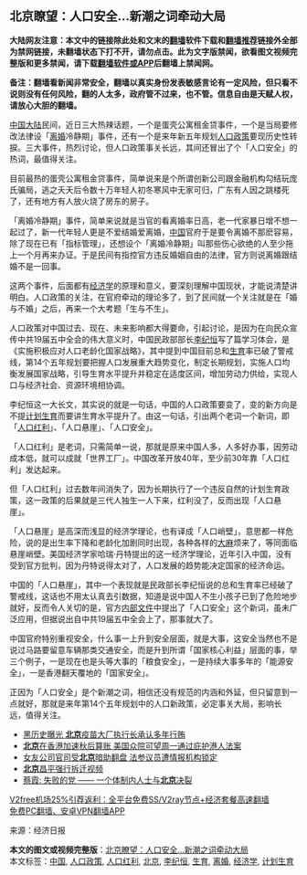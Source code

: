  <h2>北京瞭望：人口安全…新潮之词牵动大局</h2> <p class="notice"><b>大陆网友注意：本文中的链接除此处和文末的<a href="https://github.com/bannedbook/fanqiang" >翻墙</a>软件下载和<a href="https://github.com/killgcd/justmysocks/blob/master/README.md">翻墙推荐</a>链接外全部为禁网链接，未翻墙状态下打不开，请勿点击。此为文字版禁闻，欲看图文视频完整版和更多禁闻，请下载<a href="https://github.com/bannedbook/fanqiang">翻墙软件或APP</a>后翻墙上禁闻网。</p><p>备注：翻墙看新闻非常安全，翻墙以真实身份发表敏感言论有一定风险，但只看不说则没有任何风险，翻的人太多，政府管不过来，也不管。信息自由是天赋人权，请放心大胆的翻墙。</b></p>  <div class="entry"> <p><span class='wp_keywordlink_affiliate'><a href="https://www.bannedbook.org/" title="中国" target="_blank">中国</a></span><span class='wp_keywordlink_affiliate'><a href="https://www.bannedbook.org/" title="大陆" target="_blank">大陆</a></span>民间，近日三大热辣话题，一个是蛋壳公寓租金贷事件，一个是当局要修改法律设「<a href="https://www.bannedbook.org/bnews/tag/%e7%a6%bb%e5%a9%9a/" class="st_tag internal_tag" rel="tag" title="标签 离婚 下的日志">离婚</a>冷静期」事件，还有一个是来年新五年规划<a href="https://www.bannedbook.org/bnews/tag/%E4%BA%BA%E5%8F%A3%E6%94%BF%E7%AD%96/" class="st_tag internal_tag" rel="tag" title="标签 人口政策 下的日志">人口政策</a>要现历史性转捩。三大事件，热烈讨论，但人口政策事关长远，其间还冒出了个「人口安全」的热词，最值得关注。</p> <p>目前最热的蛋壳公寓租金贷事件，简单说来是个所谓创新公司跟金融机构勾结玩庞氏骗局，逃之夭夭后令数十万年轻人初冬寒风中无家可归，广东有人因之跳楼死了，还有地方有人放火烧了房东的房子。</p> <p>「离婚冷静期」事件，简单来说就是当官的看离婚率日高，老一代家暴日增不想一起过了，新一代年轻人更是不爱结婚爱离婚，<a href="https://www.bannedbook.org/bnews/tag/%E4%B8%AD%E5%9B%BD/" class="st_tag internal_tag" rel="tag" title="标签 中国 下的日志">中国</a>官府于是要令离婚不那麽容易，除了现在已有「指标管理」，还想设个「离婚冷静期」叫那些伤心欲绝的人至少拖上一个月再来办证。于是民间有指控官方违反婚姻自由的法律，官方则说离婚跟结婚不是一回事。</p>  <p>这两个事件，后面都有<a href="https://www.bannedbook.org/bnews/tag/%E7%BB%8F%E6%B5%8E%E5%AD%A6/" class="st_tag internal_tag" rel="tag" title="标签 经济学 下的日志">经济学</a>的原理和意义，要深刻理解中国现状，才能说清楚讲明白。人口政策的关注，在官府牵动的理论多了，到了民间就一个关注就是在「婚与不婚」之后，再来一个大考题「生与不生」。</p> <p>人口政策对中国过去、现在、未来影响都大得要命，引起讨论，是因为在向民众宣传中共19届五中全会的伟大意义时，中国民政部部长<a href="https://www.bannedbook.org/bnews/tag/%e6%9d%8e%e7%ba%aa%e6%81%92/" class="st_tag internal_tag" rel="tag" title="标签 李纪恒 下的日志">李纪恒</a>写了篇学习体会，是《实施积极应对人口老龄化国家战略》，其中提到中国目前总和<a href="https://www.bannedbook.org/bnews/tag/%e7%94%9f%e8%82%b2/" class="st_tag internal_tag" rel="tag" title="标签 生育 下的日志">生育</a>率已破了警戒线，第14个五年规划要把握人口发展重大趋势变化，制定长期规划，实施人口均衡发展国家战略，引导生育水平提升并稳定在适度区间，增加劳动力供给，实现人口与经济社会、资源环境相协调。</p> <p>李纪恒这一大长文，其实说的就是一句话，中国的人口政策要变了，变的新方向是不提<a href="https://www.bannedbook.org/bnews/tag/%e8%ae%a1%e5%88%92%e7%94%9f%e8%82%b2/" class="st_tag internal_tag" rel="tag" title="标签 计划生育 下的日志">计划生育</a>而要讲生育水平提升了。由这一句话，引出两个老词一个新词，即「<a href="https://www.bannedbook.org/bnews/tag/%E4%BA%BA%E5%8F%A3%E7%BA%A2%E5%88%A9/" class="st_tag internal_tag" rel="tag" title="标签 人口红利 下的日志">人口红利</a>」、「人口悬崖」、「人口安全」。</p>  <p>「人口红利」是老词，只需简单一说，那就是原来中国人多，人多好办事，因劳动成本低，就可以成就「世界工厂」。中国改革开放40年，至少前30年靠「人口红利」发达起来。</p> <p>但「人口红利」过去数年间消失了，因为长期执行了一个违反自然的计划生育政策，这一政策的后果就是三代人独生一人下来，红利没了，反而出现「人口悬崖」。</p> <p>「人口悬崖」是高深而浅显的经济学理论，也有译成「人口峭壁」，意思都一样危险，说的是出生率下降和老龄化加剧同时出现，各种各样的<span class='wp_keywordlink'><a href="https://www.bannedbook.org/bnews/lifebaike/20181016/1013890.html" title="中国留学生试了一下大麻 结果死在回国路上" target="_blank">大麻</a></span>烦来了，等同面临悬崖峭壁。美国经济学家哈瑞·丹特提出的这一经济学理论，近年引入中国，没有受到官方批判，因为丹特说得太对了，人口发展的趋势能决定国家的经济命运。</p>  <p>中国的「人口悬崖」，其中一个表现就是民政部长李纪恒说的总和生育率已经破了警戒线，这话也不用太认真去引数据，知道是说中国人不生小孩子已到了危险地步就好，反而令人关切的是，官方<span class='wp_keywordlink'><a href="https://www.bannedbook.org/forum34/" title="中共内部文件 中共保密文件 解密文件" target="_blank">内部文件</a></span>中提出了「人口安全」这个新词，虽未广泛应用，但据说出自中共19届五中全会上了，那事就大了。</p> <p>中国官府特别重视安全，什么事一上升到安全层面，就是大事，这安全当然也不是说过马路要留意车辆那类交通安全，而是升到所谓「国家核心利益」层面的事，举三个例子，一是现在也是头等大事的「粮食安全」，一是持续大事多年的「能源安全」，一是香港翻天覆地的「国家安全」。</p> <p>正因为「人口安全」是个新潮之词，相信还没有规范的内涵和外延，但只留意到一点就好，那就是来年第14个五年规划中的人口新政策，必定事关大局，影响长远，值得关注。</p>  <ul class='op-related-articles' title='相关阅读'> <li><a href='https://www.bannedbook.org/bnews/comments/20201207/1443442.html' target='_blank'>黑历史曝光 <b>北京</b>疫苗大厂执行长承认多年行贿</a></li> <li><a href='https://www.bannedbook.org/bnews/cnnews/hknews/20201207/1443318.html' target='_blank'><b>北京</b>在香港加速秋后算账 美国众院可望周一通过庇护港人法案</a></li> <li><a href='https://www.bannedbook.org/bnews/comments/20201206/1443139.html' target='_blank'>女友公司官司受<b>北京</b>暗助翻盘 法参议员遭情报机构锁定</a></li> <li><a href='https://www.bannedbook.org/bnews/cnnews/20201206/1442905.html' target='_blank'><b>北京</b>昌平强行拆迁视频</a></li> <li><a href='https://www.bannedbook.org/bnews/baitai/20201206/1442837.html' target='_blank'>蔡霞: 失败的党 —— 一个体制内人士与<b>北京</b>决裂</a></li> </ul> <p class="texttj"> <a href="https://github.com/bannedbook/fanqiang/wiki/V2ray%E6%9C%BA%E5%9C%BA" target="_blank">V2free机场25%引荐返利：全平台免费SS/V2ray节点+经济套餐高速翻墙</a><br/> <a href="https://github.com/bannedbook/fanqiang/wiki/%E7%A6%81%E9%97%BB%E7%BD%91%E5%AE%89%E5%8D%93%E7%BF%BB%E5%A2%99%E6%96%B0%E9%97%BBAPP" target="_blank">免费PC翻墙、安卓VPN翻墙APP</a></p><p> 来源：经济日报 </p><a name='sharetosocial'></a>       <div><b>本文的图文或视频完整版</b>：<a href='https://www.bannedbook.org/bnews/cbnews/20201207/1443482.html'>北京瞭望：人口安全…新潮之词牵动大局</a></div>  </div><!--END ENTRY--> <div class="postfooter"> <div>本文标签：<a href="https://www.bannedbook.org/bnews/tag/%E4%B8%AD%E5%9B%BD/" rel="tag">中国</a>, <a href="https://www.bannedbook.org/bnews/tag/%E4%BA%BA%E5%8F%A3%E6%94%BF%E7%AD%96/" rel="tag">人口政策</a>, <a href="https://www.bannedbook.org/bnews/tag/%E4%BA%BA%E5%8F%A3%E7%BA%A2%E5%88%A9/" rel="tag">人口红利</a>, <a href="https://www.bannedbook.org/bnews/tag/%e5%8c%97%e4%ba%ac/" rel="tag">北京</a>, <a href="https://www.bannedbook.org/bnews/tag/%e6%9d%8e%e7%ba%aa%e6%81%92/" rel="tag">李纪恒</a>, <a href="https://www.bannedbook.org/bnews/tag/%e7%94%9f%e8%82%b2/" rel="tag">生育</a>, <a href="https://www.bannedbook.org/bnews/tag/%e7%a6%bb%e5%a9%9a/" rel="tag">离婚</a>, <a href="https://www.bannedbook.org/bnews/tag/%E7%BB%8F%E6%B5%8E%E5%AD%A6/" rel="tag">经济学</a>, <a href="https://www.bannedbook.org/bnews/tag/%e8%ae%a1%e5%88%92%e7%94%9f%e8%82%b2/" rel="tag">计划生育</a></div>  </div><!--END POSTFOOTER--> 